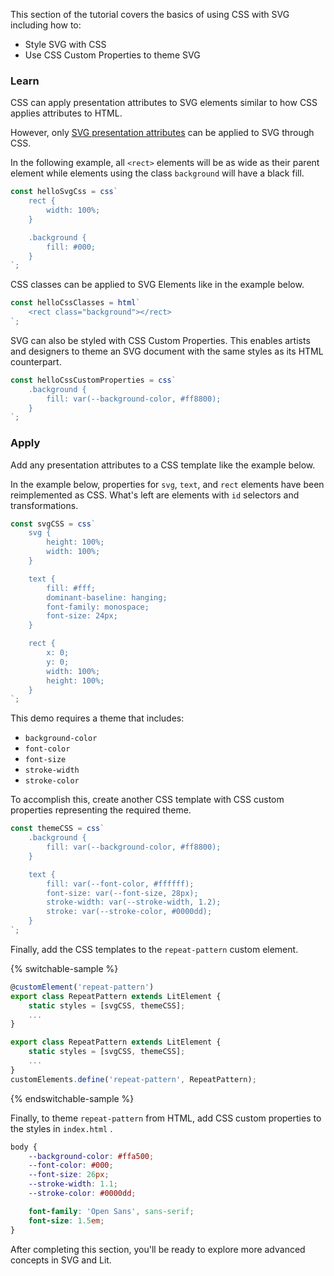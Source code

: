 This section of the tutorial covers the basics of using CSS with SVG 
including how to:

- Style SVG with CSS
- Use CSS Custom Properties to theme SVG

### Learn

CSS can apply presentation attributes to SVG elements similar to how 
CSS applies attributes to HTML.

However, only [SVG presentation attributes](https://developer.mozilla.org/en-US/docs/Web/SVG/Attribute/Presentation)
can be applied to SVG through CSS.

In the following example, all `<rect>` elements will be as wide as
their parent element while elements using the class `background` will
have a black fill.


```ts
const helloSvgCss = css`
	rect {
		width: 100%;
	}

	.background {
		fill: #000;
	}
`;
```

CSS classes can be applied to SVG Elements like in the example below.

```ts
const helloCssClasses = html`
	<rect class="background"></rect>
`;
```

SVG can also be styled with CSS Custom Properties. This enables artists
and designers to theme an SVG document with the same styles as its
HTML counterpart.

```ts
const helloCssCustomProperties = css`
	.background {
		fill: var(--background-color, #ff8800);
	}
`;
```

### Apply

Add any presentation attributes to a CSS template like the example
below.

In the example below, properties for `svg`, `text`, and `rect` elements
have been reimplemented as CSS. What's left are elements with `id`
selectors and transformations.

```ts
const svgCSS = css`
	svg {
		height: 100%;
		width: 100%;
	}

	text {
		fill: #fff;
		dominant-baseline: hanging;
		font-family: monospace;
		font-size: 24px;
	}

	rect {
		x: 0;
		y: 0;
		width: 100%;
		height: 100%;
	}
`;
```

This demo requires a theme that includes:

- `background-color`
- `font-color`
- `font-size`
- `stroke-width`
- `stroke-color`

To accomplish this, create another CSS template with CSS custom properties
representing the required theme.

```ts
const themeCSS = css`
	.background {
		fill: var(--background-color, #ff8800);
	}

	text {
		fill: var(--font-color, #ffffff);
		font-size: var(--font-size, 28px);
		stroke-width: var(--stroke-width, 1.2);
		stroke: var(--stroke-color, #0000dd);
	}
`;
```

Finally, add the CSS templates to the `repeat-pattern` custom element.

{% switchable-sample %}

```ts
@customElement('repeat-pattern')
export class RepeatPattern extends LitElement {
	static styles = [svgCSS, themeCSS];
	...
}
```

```js
export class RepeatPattern extends LitElement {
	static styles = [svgCSS, themeCSS];
	...
}
customElements.define('repeat-pattern', RepeatPattern);
```

{% endswitchable-sample %}

Finally, to theme `repeat-pattern` from HTML, add CSS custom properties to
the styles in `index.html` .

```css
body {
	--background-color: #ffa500;
	--font-color: #000;
	--font-size: 26px;
	--stroke-width: 1.1;
	--stroke-color: #0000dd;

	font-family: 'Open Sans', sans-serif;
	font-size: 1.5em;
}
```

After completing this section, you'll be ready to explore more advanced
concepts in SVG and Lit.